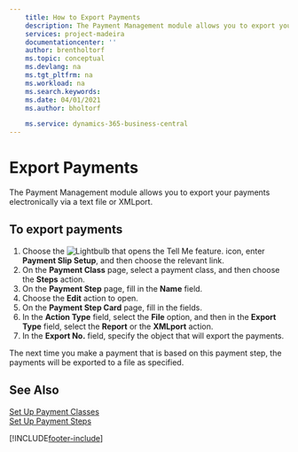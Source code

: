 ```yaml
---
    title: How to Export Payments
    description: The Payment Management module allows you to export your payments electronically via a text file or XMLport.
    services: project-madeira 
    documentationcenter: ''
    author: brentholtorf
    ms.topic: conceptual
    ms.devlang: na
    ms.tgt_pltfrm: na
    ms.workload: na
    ms.search.keywords:
    ms.date: 04/01/2021
    ms.author: bholtorf

    ms.service: dynamics-365-business-central
---
```

# Export Payments
The Payment Management module allows you to export your payments electronically via a text file or XMLport.  

## To export payments  

1.  Choose the ![Lightbulb that opens the Tell Me feature.](../../media/ui-search/search_small.png "Tell me what you want to do") icon, enter **Payment Slip Setup**, and then choose the relevant link.  
2.  On the **Payment Class** page, select a payment class, and then choose the **Steps** action.  
3.  On the **Payment Step** page, fill in the **Name** field.  
4.  Choose the **Edit** action to open.  
5.  On the **Payment Step Card** page, fill in the fields.  
6.  In the **Action Type** field, select the **File** option, and then in the **Export Type** field, select the **Report** or the **XMLport** action.  
7.  In the **Export No.** field, specify the object that will export the payments.  

The next time you make a payment that is based on this payment step, the payments will be exported to a file as specified.  

## See Also  
 [Set Up Payment Classes](how-to-set-up-payment-classes.md)   
 [Set Up Payment Steps](/dynamics365/business-central/LocalFunctionality/France/how-to-set-up-payment-classes)


[!INCLUDE[footer-include](../../includes/footer-banner.md)]